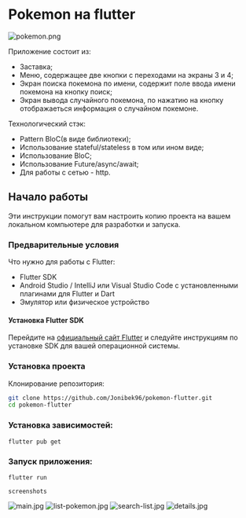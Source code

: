 # Pokemon на flutter

![pokemon.png](assets/images/pokemon.png)

Приложение состоит из:
- Заставка;
- Меню, содержащее две кнопки с переходами на экраны 3 и 4;
- Экран поиска покемона по имени, содержит поле ввода имени покемона нa кнопку поиск;
- Экран вывода случайного покемона, по нажатию на кнопку отображаеться информация о случайном покемоне.

Технологический стэк:
- Pattern BloC(в виде библиотеки);
- Использование stateful/stateless в том или ином виде;
- Использование BloC;
- Использование Future/async/await;
- Для работы с сетью - http.

## Начало работы

Эти инструкции помогут вам настроить копию проекта на вашем локальном компьютере для разработки и запуска.

### Предварительные условия

Что нужно для работы с Flutter:

- Flutter SDK
- Android Studio / IntelliJ или Visual Studio Code с установленными плагинами для Flutter и Dart
- Эмулятор или физическое устройство

#### Установка Flutter SDK

Перейдите на [официальный сайт Flutter](https://flutter.dev/docs/get-started/install) и следуйте инструкциям по установке SDK для вашей операционной системы.

### Установка проекта

Клонирование репозитория:

```bash
git clone https://github.com/Jonibek96/pokemon-flutter.git
cd pokemon-flutter
```

### Установка зависимостей:

```
flutter pub get
```

### Запуск приложения:

```
flutter run
```

```
screenshots
```
![main.jpg](assets/images/main.jpg)
![list-pokemon.jpg](assets/images/list-pokemon.jpg)
![search-list.jpg](assets/images/search-list.jpg)
![details.jpg](assets/images/details.jpg)
